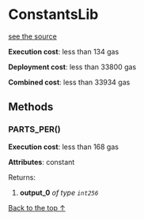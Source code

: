 # ConstantsLib
[see the source](git+https://github.com/hubiinetwork/nahmii-contracts/tree/master/contracts/ConstantsLib.sol)


**Execution cost**: less than 134 gas

**Deployment cost**: less than 33800 gas

**Combined cost**: less than 33934 gas




## Methods
### PARTS_PER()


**Execution cost**: less than 168 gas

**Attributes**: constant



Returns:


1. **output_0** *of type `int256`*

[Back to the top ↑](#constantslib)
